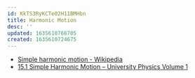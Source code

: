 ```yaml
---
id: KkTS3RyKCTe02H11BMHbn
title: Harmonic Motion
desc: ''
updated: 1635610766705
created: 1635610724675
---
```


* [Simple harmonic motion - Wikipedia](https://en.wikipedia.org/wiki/Simple_harmonic_motion)
* [15.1 Simple Harmonic Motion – University Physics Volume 1](https://opentextbc.ca/universityphysicsv1openstax/chapter/15-1-simple-harmonic-motion/)